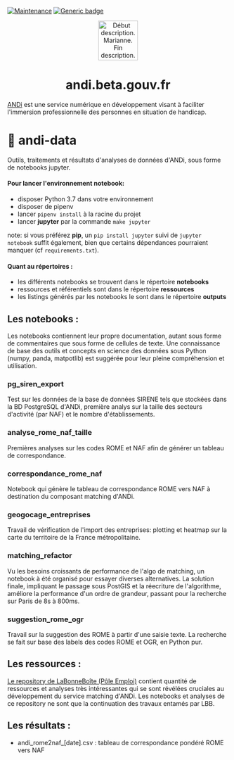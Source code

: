 [![Maintenance](https://img.shields.io/badge/Maintained%3F-no-red.svg)](https://GitHub.com/betagouv/andi-docker/graphs/commit-activity)
[![Generic badge](https://img.shields.io/badge/ANDi-toujours-green.svg)](https://shields.io/)

<p align="center">
  <a href="https://andi.beta.gouv.fr">
    <img alt="Début description. Marianne. Fin description." src="https://upload.wikimedia.org/wikipedia/fr/3/38/Logo_de_la_R%C3%A9publique_fran%C3%A7aise_%281999%29.svg" width="90" />
  </a>
</p>
<h1 align="center">
  andi.beta.gouv.fr
</h1>

[ANDi](https://andi.beta.gouv.fr) est une service numérique en développement visant à faciliter l'immersion professionnelle des personnes en situation de handicap.

# 🧪 andi-data
Outils, traitements et résultats d'analyses de données d'ANDi, sous forme de notebooks jupyter.

#### Pour lancer l'environnement notebook:

- disposer Python 3.7 dans votre environnement
- disposer de pipenv
- lancer `pipenv install` à la racine du projet
- lancer **jupyter** par la commande `make jupyter`

note: si vous préférez **pip**, un `pip install jupyter` suivi de  `jupyter notebook` suffit également, bien que certains dépendances pourraient manquer (cf `requirements.txt`).

#### Quant au répertoires :

- les différents notebooks se trouvent dans le répertoire **notebooks**
- ressources et référentiels sont dans le répertoire **ressources**
- les listings générés par les notebooks le sont dans le répertoire **outputs**


## Les notebooks :
Les notebooks contiennent leur propre documentation, autant sous forme de commentaires que sous forme de cellules de texte.
Une connaissance de base des outils et concepts en science des données sous Python (numpy, panda, matpotlib) est suggérée pour leur pleine compréhension et utilisation.

### pg_siren_export
Test sur les données de la base de données SIRENE tels que stockées dans la BD PostgreSQL d'ANDi,
première analys sur la taille des secteurs d'activité (par NAF) et le nombre d'établissements.

### analyse_rome_naf_taille
Premières analyses sur les codes ROME et NAF afin de générer un tableau de correspondance.

### correspondance_rome_naf
Notebook qui génère le tableau de correspondance ROME vers NAF à destination du composant matching d'ANDi.

### geogocage_entreprises
Travail de vérification de l'import des entreprises: plotting et heatmap sur la carte du territoire de la France métropolitaine.

### matching_refactor
Vu les besoins croissants de performance de l'algo de matching, un notebook à été organisé pour essayer diverses alternatives. 
La solution finale, impliquant le passage sous PostGIS et la réecriture de l'algorithme, améliore la performance d'un ordre de grandeur,
passant pour la recherche sur Paris de 8s à 800ms. 

### suggestion_rome_ogr
Travail sur la suggestion des ROME à partir d'une saisie texte.
La recherche se fait sur base des labels des codes ROME et OGR, en Python pur.

## Les ressources :
[Le repository de LaBonneBoîte (Pôle Emploi)](https://github.com/StartupsPoleEmploi/labonneboite) contient 
quantité de ressources et analyses très intéressantes qui se sont révélées cruciales au développement du 
service matching d'ANDi. Les notebooks et analyses de ce repository ne sont que la continuation des travaux
entamés par LBB.

## Les résultats :
- andi\_rome2naf\_\[date\].csv : tableau de correspondance pondéré ROME vers NAF
